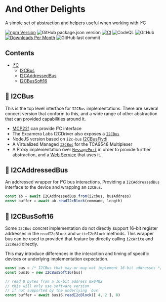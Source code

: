 # And Other Delights
A simple set of abstraction and helpers useful when working with I²C

[![npm Version](https://img.shields.io/npm/v/@johntalton/and-other-delights.svg)](https://www.npmjs.com/package/@johntalton/and-other-delights)
![GitHub package.json version](https://img.shields.io/github/package-json/v/johntalton/and-other-delights)
[![CI](https://github.com/johntalton/and-other-delights/actions/workflows/CI.yml/badge.svg)](https://github.com/johntalton/and-other-delights/actions/workflows/CI.yml)
![CodeQL](https://github.com/johntalton/and-other-delights/workflows/CodeQL/badge.svg)
![GitHub](https://img.shields.io/github/license/johntalton/and-other-delights)
[![Downloads Per Month](https://img.shields.io/npm/dm/@johntalton/and-other-delights.svg)](https://www.npmjs.com/package/@johntalton/and-other-delights)
![GitHub last commit](https://img.shields.io/github/last-commit/johntalton/and-other-delights)

## Contents

* [I²C](#book-I²C)
  * [I2CBus](#book-i2cbus)
  * [I2CAddressedBus](#book-i2caddressedbus)
  * [I2CBusSoft16](#book-i2cbussoft16)


## :book: I2CBus

This is the top level interface for `I2CBus` implementations.  There are several concert version that conform to this, and a wide range of other abstraction that can provided capabilities around it.

- [MCP221](https://github.com/johntalton/i2c-bus-mcp2221) can provide I²C interface
- The Excamera Labs I2CDriver also exposes a [`I2CBus`](https://github.com/johntalton/i2c-bus-excamera-i2cdriver)
- NodeJS version based on `i2c-bus` [I2CBusFivdi](https://github.com/johntalton/i2c-bus-fivdi)
- A Virtualized Managed [`I2CBus`](https://github.com/johntalton/2c-bus-tca9548a) for the TCA9548 Multiplexer
- A Proxy implementation over [`MessagePort`](https://github.com/johntalton/i2c-bus-) in order to provide further abstraction, and a [Web Service](https://github.com/johntalton/i2c-bus-service) that uses it.

## :book: I2CAddressedBus

An addressed wrapper for I²C bus interactions.
Providing a `I2CAddressedBus` interface to the device and wrapping an `I2CBus`.

```javascript
const ab = await I2CAddressedBus.from(i2cbus, busAddress)
const buffer = await ab.readI2cBlock(command, length)
```

## :book: I2CBusSoft16

Some `I2CBus` concret implementation do not directly support 16-bit register addresses in the `readI2cBlock` and `writeI2cBlock` methods.  This wrapper bus can be used to provided that feature by directly calling `i2cWrite` and `i2cRead` directly.

This may introduce differences in the interaction and timing of specific devices or underlying implementation expectation.

```javascript
const bus = /* I2CBus that may-or-may-not implement 16-bit addresses */
const bus16 = new I2CBusSoft16(bus)

// read 8 bytes from a 16-bit address 0x0402
// this will only use software version
// if not supported by the underlying `bus`
const buffer = await bus16.readI2cBlock([ 4, 2 ], 8)
```